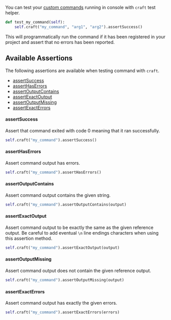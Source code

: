 You can test your [custom commands](/features/commands) running in console with `craft` test helper.

```python
def test_my_command(self):
    self.craft("my_command", "arg1", "arg2").assertSuccess()
```

This will programmatically run the command if it has been registered in your project and assert that no errors has been reported.

## Available Assertions

The following assertions are available when testing command with `craft`.

- [assertSuccess](#assertSuccess)
- [assertHasErrors](#assertHasErrors)
- [assertOutputContains](#assertOutputContains)
- [assertExactOutput](#assertExactOutput)
- [assertOutputMissing](#assertOutputMissing)
- [assertExactErrors](#assertExactErrors)

#### assertSuccess

Assert that command exited with code 0 meaning that it ran successfully.

```python
self.craft("my_command").assertSuccess()
```

#### assertHasErrors

Assert command output has errors.

```python
self.craft("my_command").assertHasErrors()
```

#### assertOutputContains

Assert command output contains the given string.

```python
self.craft("my_command").assertOutputContains(output)
```

#### assertExactOutput

Assert command output to be exactly the same as the given reference output.
Be careful to add eventual `\n` line endings characters when using this assertion method.

```python
self.craft("my_command").assertExactOutput(output)
```

#### assertOutputMissing

Assert command output does not contain the given reference output.

```python
self.craft("my_command").assertOutputMissing(output)
```

#### assertExactErrors

Assert command output has exactly the given errors.

```python
self.craft("my_command").assertExactErrors(errors)
```
